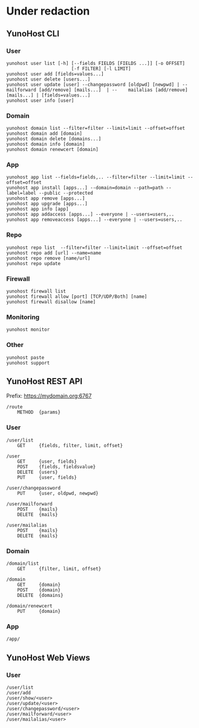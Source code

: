 Under redaction
===============


YunoHost CLI
------------

### User

    yunohost user list [-h] [--fields FIELDS [FIELDS ...]] [-o OFFSET]
                            [-f FILTER] [-l LIMIT]
    yunohost user add [fields=values...]
    yunohost user delete [users...]
    yunohost user update [user] --changepassword [oldpwd] [newpwd] | --mailforward [add/remove] [mails...]  | --    mailalias [add/remove] [mails...] | [fields=values...]
    yunohost user info [user]
    
    
### Domain
    
    yunohost domain list --filter=filter --limit=limit --offset=offset
    yunohost domain add [domain]
    yunohost domain delete [domains...]
    yunohost domain info [domain]
    yunohost domain renewcert [domain]
    
    
### App 
    
    yunohost app list --fields=fields,.. --filter=filter --limit=limit --offset=offset
    yunohost app install [apps...] --domain=domain --path=path --label=label --public --protected
    yunohost app remove [apps...]
    yunohost app upgrade [apps...]
    yunohost app info [app]
    yunohost app addaccess [apps...] --everyone | --users=users,..
    yunohost app removeaccess [apps...] --everyone | --users=users,..
    
    
### Repo
    
    yunohost repo list  --filter=filter --limit=limit --offset=offset
    yunohost repo add [url] --name=name
    yunohost repo remove [name/url]
    yunohost repo update
    
    
### Firewall
    
    yunohost firewall list
    yunohost firewall allow [port] [TCP/UDP/Both] [name]
    yunohost firewall disallow [name]
    
    
### Monitoring
    
    yunohost monitor
    
    
### Other
    
    yunohost paste
    yunohost support
    
    
    
YunoHost REST API
-----------------

Prefix: https://mydomain.org:6767
    
    /route
        METHOD  {params}
    
    
### User
    
    /user/list
        GET     {fields, filter, limit, offset}
    
    /user
        GET     {user, fields}
        POST    {fields, fieldsvalue}
        DELETE  {users}
        PUT     {user, fields}
    
    /user/changepassword
        PUT     {user, oldpwd, newpwd}
    
    /user/mailforward
        POST    {mails}
        DELETE  {mails}
    
    /user/mailalias
        POST    {mails}
        DELETE  {mails}
    
    
### Domain
    
    /domain/list
        GET     {filter, limit, offset}
    
    /domain
        GET     {domain}
        POST    {domain}
        DELETE  {domains}
    
    /domain/renewcert
        PUT     {domain}
    
    
### App

    /app/
    
    
    
YunoHost Web Views
------------------

### User
    
    /user/list
    /user/add
    /user/show/<user>
    /user/update/<user>
    /user/changepassword/<user>
    /user/mailforward/<user>
    /user/mailalias/<user>    